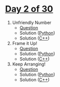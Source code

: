 # [Day 2 of 30](https://www.hackerrank.com/contests/day-2-of-30/challenges "Day 2 of 30 contest link")

1. Unfriendly Number
   - [Question](https://www.hackerrank.com/contests/day-2-of-30/challenges/lucky-number-23 "Unfriendly Number")
   - Solution ([Python](Unfriendly%20Number/Python/ "Solution in Python"))
   - Solution ([C++](Unfriendly%20Number/C++/ "Solution in C++"))
2. Frame it Up!
   - [Question](https://www.hackerrank.com/contests/day-2-of-30/challenges/frame-it-up "Frame it Up!")
   - Solution ([Python](Frame%20it%20Up/Python/ "Solution in Python"))
   - Solution ([C++](Unfriendly%20Number/C++/ "Solution in C++"))
3. Keep Arranging!
   - [Question](https://www.hackerrank.com/contests/day-2-of-30/challenges/keep-arranging "Keep Arranging!")
   - Solution ([Python](Keep%20Arranging/Python/ "Solution in Python"))
   - Solution ([C++](Unfriendly%20Number/C++/ "Solution in C++"))
